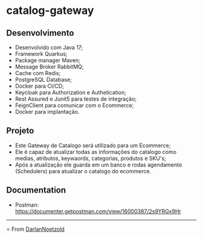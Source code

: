 # catalog-gateway

## Desenvolvimento
* Desenvolvido com Java 17;
* Framework Quarkus;
* Package manager Maven;
* Message Broker RabbitMQ;
* Cache com Redis;
* PostgreSQL Database;
* Docker para CI/CD;
* Keycloak para Authorization e Authetication;
* Rest Assured e Junit5 para testes de integração;
* FeignClient para comunicar com o Ecommerce;
* Docker para implantação.

## Projeto
* Este Gateway de Catalogo será utilizado para um Ecommerce;
* Ele é capaz de atualizar todas as informações do catalogo como medias, atributos, keywaords, categorias, produtos e SKU's;
* Após a atualização ele guarda em um banco e rodas agendamento (Schedulers) para atualizar o catalogo do ecommerce.

## Documentation
* Postman: https://documenter.getpostman.com/view/16000387/2s9YRGx9Hr

---

⭐️ From [DarlanNoetzold](https://github.com/DarlanNoetzold)
